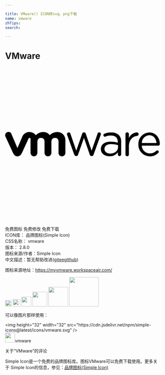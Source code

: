 ```yaml
---

title: VMware() ICON转svg、png下载
name: vmware
zhTips: 
search: 

---
```


# VMware  <small style="font-size: 60%;font-weight: 100"></small>

<div id="svg" class="svg-wrap">
<svg role="img" xmlns="http://www.w3.org/2000/svg" viewBox="0 0 24 24"><title>VMware icon</title><path d="M.5 10.1a.505.505 0 00-.197.048.497.497 0 00-.25.68l1.138 2.475c.179.38.38.592.721.592.342 0 .542-.22.72-.592l1.003-2.186a.144.144 0 01.144-.092.16.16 0 01.157.16v2.118a.535.535 0 101.066 0v-1.73a.531.531 0 01.566-.552.52.52 0 01.541.551v1.73a.531.531 0 00.53.593.539.539 0 00.535-.592v-1.73a.531.531 0 01.564-.552.52.52 0 01.543.551v1.73a.531.531 0 00.528.593.535.535 0 00.535-.592v-1.969a1.234 1.234 0 00-1.283-1.23 1.647 1.647 0 00-1.14.486 1.26 1.26 0 00-1.095-.483 1.807 1.807 0 00-1.074.483 1.287 1.287 0 00-.961-.483 1.177 1.177 0 00-1.158.786l-.729 1.716-.933-2.203.011-.004A.505.505 0 00.5 10.1zm18.43.06a.27.27 0 00-.266.274h.002v3.142a.27.27 0 10.535 0v-1.222c0-1.037.571-1.56 1.27-1.643a.266.266 0 00.238-.274.258.258 0 00-.266-.269 1.465 1.465 0 00-1.242.88v-.614a.266.266 0 00-.271-.274zm-6.735.008a.273.273 0 00-.25.217l-.912 2.627-.902-2.62a.28.28 0 00-.274-.22.266.266 0 00-.27.258.493.493 0 00.034.144l1.09 3.037.02-.007a.319.319 0 00.298.242.3.3 0 00.293-.242l.903-2.583.896 2.583a.3.3 0 00.293.242h.018a.319.319 0 00.293-.242l1.097-3.038a.512.512 0 00.033-.144.258.258 0 00-.265-.25.262.262 0 00-.258.209l-.918 2.63-.904-2.626a.285.285 0 00-.278-.217h-.025a.273.273 0 00-.012 0zm10.168.008a1.75 1.75 0 00-1.691 1.851 1.765 1.765 0 001.76 1.858l-.008.013a1.784 1.784 0 001.33-.539.228.228 0 00.082-.17.228.228 0 00-.379-.168 1.435 1.435 0 01-1.018.415 1.237 1.237 0 01-1.24-1.207h2.555a.247.247 0 00.246-.247c0-.945-.593-1.806-1.637-1.806zm-5.744.002a1.571 1.571 0 00-.158.006 2.384 2.384 0 00-1.078.205.22.22 0 00-.143.222.24.24 0 00.235.229.266.266 0 00.095-.024 1.822 1.822 0 01.834-.162c.691 0 1.07.334 1.07.979v.125a3.796 3.796 0 00-1.103-.15c-.892 0-1.52.4-1.52 1.16l-.003-.004c0 .736.671 1.117 1.34 1.117a1.575 1.575 0 001.298-.62v.343a.247.247 0 00.254.25.254.254 0 00.258-.262v-1.983a1.416 1.416 0 00-.379-1.046 1.571 1.571 0 00-1-.385zm5.719.43c.714 0 1.085.565 1.139 1.214h-2.278a1.222 1.222 0 011.139-1.215zm-5.885 1.382a3.75 3.75 0 011.057.153V12.49c0 .57-.539.973-1.2.973-.485 0-.904-.261-.904-.713 0-.467.375-.76 1.047-.76Z"/></svg>
</div>
<detail full-name='vmware'></detail>

<div class="detail-page">
<p>
<span><span class="badge-success badge">免费图标</span> <span class="badge-success badge">免费修改</span>  <span class="badge-success badge">免费下载</span> </span>
<br/>
<span>
ICON库：
<span class="badge-secondary badge">品牌图标(Simple Icon)</span> 
</span>
<br/>
<span>
CSS名称：
<span class="badge-secondary badge">vmware</span> 
</span>

<br/>
<span>
版本：
<span class="badge-secondary badge">2.8.0</span> 
</span>
<br/>
<span>图标来源/作者：<span class="badge-light badge">Simple Icon</span></span> 
<br/>
<span class="zh-detail">中文描述：暂无<span class="help-link"><span>帮助改进</span>(<a href="https://gitee.com/liuwave/icon-helper/edit/master/json/brands/vmware.json" target="_blank" rel="noopener noreferrer">gitee</a><a href="https://github.com/liuwave/icon-helper/edit/master/json/brands/vmware.json" target="_blank" rel="noopener noreferrer">github</a></span>)</span><br/>
</p>
</div><div class="description description alert alert-light"><p>图标来源地址：<a href="https://myvmware.workspaceair.com/" target="_blank" rel="noopener noreferrer">https://myvmware.workspaceair.com/</a></p></div>
<div class="alert alert-dark">
<img height="21" width="21" src="https://cdn.jsdelivr.net/npm/simple-icons@latest/icons/vmware.svg" />
<img height="24" width="24" src="https://cdn.jsdelivr.net/npm/simple-icons@latest/icons/vmware.svg" />
<img height="32" width="32" src="https://cdn.jsdelivr.net/npm/simple-icons@latest/icons/vmware.svg" />
<img height="48" width="48" src="https://cdn.jsdelivr.net/npm/simple-icons@latest/icons/vmware.svg" />
<img height="64" width="64" src="https://cdn.jsdelivr.net/npm/simple-icons@latest/icons/vmware.svg" />
<img height="96" width="96" src="https://cdn.jsdelivr.net/npm/simple-icons@latest/icons/vmware.svg" />

</div>
<div>
  <p>可以像图片那样使用：    
  </p>
  <div class="alert alert-primary" style="font-size: 14px">
    &lt;img height="32" width="32" src="https://cdn.jsdelivr.net/npm/simple-icons@latest/icons/vmware.svg" /&gt;
    <copy-btn content='<img height="32" width="32" src="https://cdn.jsdelivr.net/npm/simple-icons@latest/icons/vmware.svg" />'></copy-btn>
  </div>
  <div class="alert alert-secondary">
    <img height="32" width="32" src="https://cdn.jsdelivr.net/npm/simple-icons@latest/icons/vmware.svg" />vmware
    <copy-btn content="vmware" btn-title="复制图标名称"></copy-btn>
  </div>
</div>

<Vssue title="关于“VMware”的评论" >关于“VMware”的评论</Vssue>


<div><p>Simple Icon是一个免费的品牌图标库。图标VMware可以免费下载使用。更多关于  Simple Icon的信息，参见：<a target="_blank" href="https://iconhelper.cn/brands.html">品牌图标(Simple Icon)</a>
</p></div>
